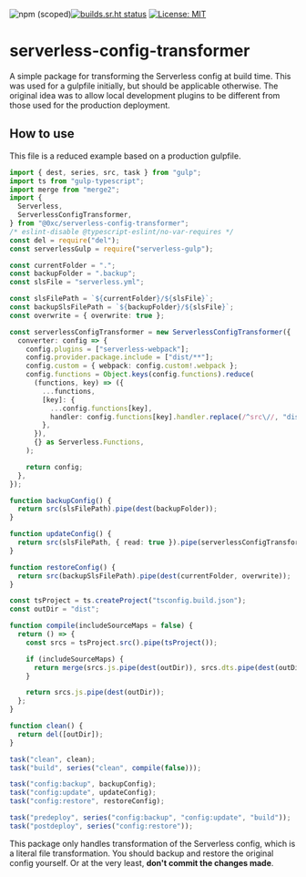 ![npm (scoped)](https://img.shields.io/npm/v/@0xc/serverless-config-transformer)[![builds.sr.ht status](https://builds.sr.ht/~tcarrio/serverless-config-transformer/.build.yml.svg)](https://builds.sr.ht/~tcarrio/serverless-config-transformer/.build.yml?) [![License: MIT](https://img.shields.io/badge/License-MIT-yellow.svg)](https://opensource.org/licenses/MIT)

# serverless-config-transformer

A simple package for transforming the Serverless config at build time. This was
used for a gulpfile initially, but should be applicable otherwise. The original
idea was to allow local development plugins to be different from those used for
the production deployment.

## How to use

This file is a reduced example based on a production gulpfile.

```ts
import { dest, series, src, task } from "gulp";
import ts from "gulp-typescript";
import merge from "merge2";
import {
  Serverless,
  ServerlessConfigTransformer,
} from "@0xc/serverless-config-transformer";
/* eslint-disable @typescript-eslint/no-var-requires */
const del = require("del");
const serverlessGulp = require("serverless-gulp");

const currentFolder = ".";
const backupFolder = ".backup";
const slsFile = "serverless.yml";

const slsFilePath = `${currentFolder}/${slsFile}`;
const backupSlsFilePath = `${backupFolder}/${slsFile}`;
const overwrite = { overwrite: true };

const serverlessConfigTransformer = new ServerlessConfigTransformer({
  converter: config => {
    config.plugins = ["serverless-webpack"];
    config.provider.package.include = ["dist/**"];
    config.custom = { webpack: config.custom!.webpack };
    config.functions = Object.keys(config.functions).reduce(
      (functions, key) => ({
        ...functions,
        [key]: {
          ...config.functions[key],
          handler: config.functions[key].handler.replace(/^src\//, "dist/"),
        },
      }),
      {} as Serverless.Functions,
    );

    return config;
  },
});

function backupConfig() {
  return src(slsFilePath).pipe(dest(backupFolder));
}

function updateConfig() {
  return src(slsFilePath, { read: true }).pipe(serverlessConfigTransformer);
}

function restoreConfig() {
  return src(backupSlsFilePath).pipe(dest(currentFolder, overwrite));
}

const tsProject = ts.createProject("tsconfig.build.json");
const outDir = "dist";

function compile(includeSourceMaps = false) {
  return () => {
    const srcs = tsProject.src().pipe(tsProject());

    if (includeSourceMaps) {
      return merge(srcs.js.pipe(dest(outDir)), srcs.dts.pipe(dest(outDir)));
    }

    return srcs.js.pipe(dest(outDir));
  };
}

function clean() {
  return del([outDir]);
}

task("clean", clean);
task("build", series("clean", compile(false)));

task("config:backup", backupConfig);
task("config:update", updateConfig);
task("config:restore", restoreConfig);

task("predeploy", series("config:backup", "config:update", "build"));
task("postdeploy", series("config:restore"));
```

This package only handles transformation of the Serverless config, which is a
literal file transformation. You should backup and restore the original config
yourself. Or at the very least, **don't commit the changes made**.
